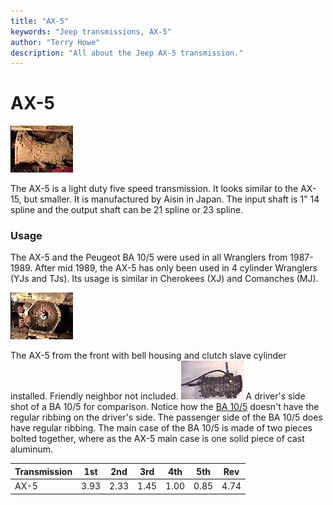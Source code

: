 ```yaml
---
title: "AX-5"
keywords: "Jeep transmissions, AX-5"
author: "Terry Howe"
description: "All about the Jeep AX-5 transmission."
---
```

# AX-5

[![AX-5 side](../../img/transmission/factory/ax5s_.jpg)](../../img/transmission/factory/ax5s.jpg)

The AX-5 is a light duty five speed transmission. It looks similar to the AX-15, but smaller. It is manufactured by Aisin in Japan. The input shaft is 1" 14 spline and the output shaft can be 21 spline or 23 spline.

### Usage

The AX-5 and the Peugeot BA 10/5 were used in all Wranglers from 1987-1989. After mid 1989, the AX-5 has only been used in 4 cylinder Wranglers (YJs and TJs). Its usage is similar in Cherokees (XJ) and Comanches (MJ).

[![AX-5 front](../../img/transmission/factory/ax5f_.jpg)](../../img/transmission/factory/ax5f.jpg)

The AX-5 from the front with bell housing and clutch slave cylinder installed. Friendly neighbor not included.  [![BA 10/5 side](../../img/transmission/factory/ba10ds_.jpg)](../../img/transmission/factory/ba10ds.jpg) A driver's side shot of a BA 10/5 for comparison. Notice how the [BA 10/5](ba10.md) doesn't have the regular ribbing on the driver's side. The passenger side of the BA 10/5 does have regular ribbing. The main case of the BA 10/5 is made of two pieces bolted together, where as the AX-5 main case is one solid piece of cast aluminum.

| Transmission | 1st  | 2nd  | 3rd  | 4th  | 5th  | Rev  |
|--------------|------|------|------|------|------|------|
| AX-5         | 3.93 | 2.33 | 1.45 | 1.00 | 0.85 | 4.74 |